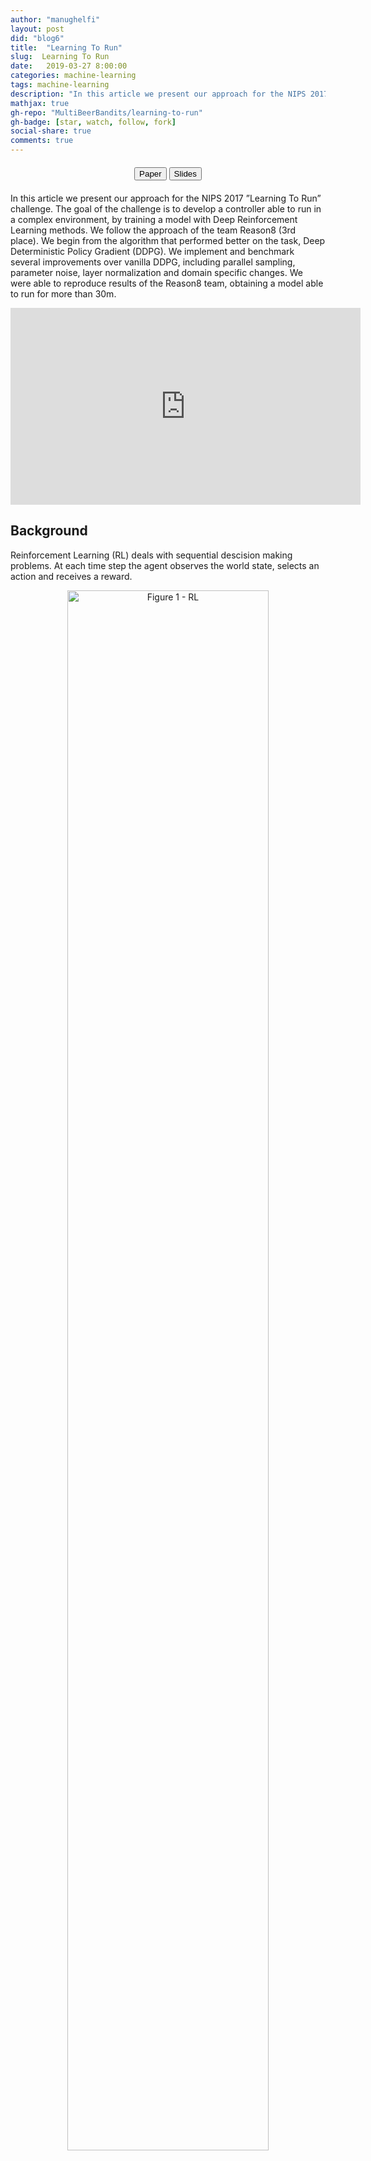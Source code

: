 ```yaml
---
author: "manughelfi"
layout: post
did: "blog6"
title:  "Learning To Run"
slug:  Learning To Run
date:   2019-03-27 8:00:00
categories: machine-learning
tags: machine-learning
description: "In this article we present our approach for the NIPS 2017 ”Learning To Run” challenge."
mathjax: true
gh-repo: "MultiBeerBandits/learning-to-run"
gh-badge: [star, watch, follow, fork]
social-share: true
comments: true
---
```


<div style="margin:20px;">
<center>
<a href="/files/data/l2run_final.pdf"><button name="button" class="btn btn-primary" href="/files/data/l2run_final.pdf">Paper</button></a> <a href="https://www.slideshare.net/EmanueleGhelfi/learning-to-run-138950609"><button name="button" class="btn btn-primary">Slides</button></a>
</center>
</div>

In this article we present our approach for the NIPS 2017 ”Learning To Run” challenge. The goal of the challenge is to develop a controller able to run in a complex environment, by training a model with Deep Reinforcement Learning methods. We follow the approach of the team Reason8 (3rd place). We begin from the algorithm that performed better on the task, Deep Deterministic Policy Gradient (DDPG). We implement and benchmark several improvements over vanilla DDPG, including parallel sampling, parameter noise, layer normalization and domain specific changes. We were able to reproduce results of the Reason8 team, obtaining a model able to run for more than 30m.

<center>
<iframe width="560" height="315" src="https://www.youtube.com/embed/HVOrhxypOGg" frameborder="0" allow="accelerometer; autoplay; encrypted-media; gyroscope; picture-in-picture" allowfullscreen></iframe>
</center>


## Background
Reinforcement Learning (RL) deals with sequential descision making problems. At each time step the agent observes the world state, selects an action and receives a reward.

<center>
<img src="/blog/figs/l2run/high_level.png" style="width: 80%;" alt="Figure 1 - RL">
</center>

The figure above represents the Reinforcement Learning framework. The agent receives, at each time step a representation \\( s \\) of the state of the system. The agent takes an action a, according to its policy \\( \pi \\). The action has an effect on the world. The effect is a transition to the state \\( s' \\), according to the world dynamic \\( P \\). At the same time the agent receives a reward \\( r \\), based on the action and on the state.
The policy \\( \pi \\) is often encoded in a neural network.

<center>
<img src="/blog/figs/l2run/with_nn.png" style="width: 80%;" alt="Figure 2 - RL">
</center>

The RL goal is to maximize the expected discounted sum of rewards:

$$
J_\pi = \mathbb{E}\left[\sum_{t=0}^H \gamma^t r(s_t,a_t) \right] \, .
$$

Where \\( J \\) represents the objective function, \\( \gamma \\) is the discount factor, \\( r \\) is the reward and \\( H \\) is the horizon length. 

### How can we achieve this goal?
Gradient ascent over policy parameters:

$$
\theta' = \theta + \eta \nabla_\theta J_\pi .
$$

Where the update of the policy parameters \\( \theta \\)  follows the gradient of the objective function \\( \nabla J \\). 
A straightforward approach to accomplish this is presented in {% cite Williams1992 %} with REINFORCE algorithm, that uses Monte Carlo sampling to estimate the performance gradient considering a stochastic policy. Deterministic Policy Gradient (DPG) {% cite dpg %} expands on this by considering deterministic policies only, for continuous action spaces. To ensure adequate exploration, an off-policy actor-critic algorithm is introduced to learn a deterministic target policy from an exploratory behavior policy. However, directly using neural networks as function approximators leads to unsatisfactory results due to two problems:

1. most optimization algorithms for neural networks assume that samples are independently and identically distributed, which is not true when samples are generated from exploring sequentially in an environment;
2. since the network Q, part of Q-learning algorithms, being updated is also used in calculating the target value, the Q update is prone to divergence.

DQN {% cite dqn %} implements Q-learning using a deep neural network to approximate the Q function. To address the problem (1.) DQN introduces a replay buffer which stores transitions generated by the environment. During training, a batch of transitions is drawn from the buffer to restore the i.i.d. property. Although, since a maximization over the action space is required, DQN does not scale with high-dimensional and continuous action spaces.
Deep Deterministic Policy Gradient (DDPG) {% cite ddpg %} solves all the these problems by using:
- A deterministic parametrization of the actor \\( \pi \\), updated in the direction of the gradient of \\( Q(s, \pi(s)) \\). This is a scalable alternative to global maximization, that is infeasible in  high-dimensional continuous action spaces;
- A replay buffer;
- Separated target networks with soft-updates to improve convergence stability.

## Deep Deterministic Policy Gradient

DDPG is a state of the art algorithm in Deep Reinforcement Learning.
### Off policy
DDPG is an off-policy method, which means that the optimized policy is different from the behavioral policy. Off-policy algorithm usually allow re-usage of all the samples, whereas on-policy approaches would require to throw them away at each update.
### Actor Critic
Actor critic algorithm uses two networks. The actor network represents the agent policy and outputs an action given a state. The critic network takes as input the pair state action and outputs an estimates of the quality of the action in that state. The two networks used in our project are the followings:

<a class="lightbox" href="#dog">
   <img src="http://i.huffpost.com/gen/749263/original.jpg"/>
</a> 
<div class="lightbox-target" id="dog">
   <img src="http://i.huffpost.com/gen/749263/original.jpg"/>
   <a class="lightbox-close" href="#"></a>
</div>
<center>
<img src="/blog/figs/l2run/actor_critic.png" style="width: 80%;" alt="Figure 2 - RL">
</center>

Critic is trained using off-policy data coming from the replay buffer, that is a FIFO queue containing tuples \\( (s_t, a_t, r_t, s_{t+1}) \\). Critic’s task is to minimize the Bellman error (notice that the policy is deterministic, so we can avoid the expectation over actions):

$$
Q(s_t,a_t \mid \theta^Q ) = r(s_t,a_t) + \gamma Q(s_{t+1}, \pi (s_{t+1}  \mid \theta^\pi ) \mid \theta^Q ),
$$

where \\( \theta^Q \\) are parameters of the critic network and \\( \theta^\pi \\) are actor's parameters.
It is evident in the equation above that the update step of the weights \\( \theta^Q \\) comprises \\( Q(s_t, a_t \mid \theta^Q) \\) in the target, resulting in an iterative update prone to divergence. DDPG solves this problem using **target networks**. Target networks are copies of the actor and critic networks that are only used for computing target values, and softly updated for improving stability:

$$
\theta' = \tau \theta + (1-\tau)\theta' \qquad \tau \ll 1,
$$

where \\( \theta \\) are the weights of the original network and \\( \theta' \\) the weights of the target networks.

The resulting error for the critic network is:

$$
L = \frac{1}{N} \sum_{i=1}^N (y_i - Q(s_i, a_i \mid \theta^Q))^2 \, ,
$$

with target:

$$
y_i = r_i + \gamma Q(s_i, \pi(s_i \mid \theta'^\pi) \mid \theta'^{Q}).
$$

The actor is updated using the estimated deterministic policy gradient, here reported for the sake of completeness:

$$
\nabla_{\theta^\pi}J \approx \frac{1}{N} \sum_{i=1}^N \nabla_a Q(s, a \mid \theta^Q) \mid_{s = s_i, a = \pi(s_i)} \nabla_{\theta^\pi} \pi(s \mid \theta^\pi)\mid_{s_i}.
$$

Applying the vanilla DDPG algorithm to the learning to run task leads to unsatisfactory results as we can see from the initial video.

## DDPG Improvements

### Parallel Sampling
A key step in any reinforcement learning algorithm is the generation of \\( (s_t, a_t, r_t, s_{t+1}) \\) transitions to gather information from the environment. Since our simulator is very slow, making this step as fast as possible is desirable. Parallelization in our algorithm is implemented through three types of threads: sampling threads, training thread and evaluation threads.
Each sampling thread is tasked with collecting trajectories using the provided policy, pushing them in a common queue and waiting for a new policy.

<center>
<img src="/blog/figs/l2run/ddpg.png" style="width: 80%;" alt="Figure 2 - RL">
</center>

<center>
<img src="/blog/figs/l2run/ddpg_focus_1.png" style="width: 80%;" alt="Figure 2 - RL">
</center>

The training thread waits samples from \\( m \\) sampling threads, stores them in the replay buffer and trains the actor and critic networks for a fixed number of training steps. The new actor network is then sent to the waiting sampling threads that can now restart the sampling process.
Evaluation threads are spawned every fixed number of training steps.
Having multiple sampling threads running policies with different weights improves exploration and results in a substantial performance improvement. We used 20 sampling threads, 1 training thread and 5 evaluation threads in our implementation. We found out in our experiments that \\( m=1 \\) is a good trade-off between sampling and training.

### Exploration
To explore we used action noise and parameter noise {% cite param_noise %}  in an alternated way. At the beginning of an episode we selected between action noise and parameter noise with 0.7 and 0.3 probability respectively.
Action noise is directly applied to the action selected by the actor network.
We used an Ornstein-Uhlenbeck (OU) {% cite ou_noise %} process to generate correlated noise for efficient exploration in physics based environments.
Parameter noise perturbs actor network weights to obtain a state dependent exploration, thus more coherent with respect to action noise. The noise used in parameter noise is sampled at the beginning of an episode and it's kept fixed for all the episode. Parameter noise works well with layer normalization {% cite layer_normalization %}. 
Layer normalization, as the name says, normalizes the output of a selected layer.
This technique, besides stabilizing training, makes possible to use the same perturbation scale across all network layers. We used layer normalization both for actor and critic networks applying it to all layer except the last one before the non linearity.

### States and actions flip
The model has a symmetric body, thus it's easy to increase the sample size by flipping states and actions. Flipping a state means to swap left and right parts of the body, flipping an action means to swap actuations of left and right legs.
States and actions flip is implemented in this way: we sample transitions  \\( (s_t, a_t, r_t, s_{t+1}) \\) from the replay buffer, flip state components of \\( s_t \\) and \\( s_{t+1} \\), flip the action  \\( a_t \\) and add to the batch original as well as flipped transition. This has an easy interpretation: we know that if action \\( a_t \\)  in state \\( s_t \\) , results in state  \\( s_{t+1} \\)  and in a reward signal \\( r_t \\), doing the symmetric action with respect to \\( a_t\\) in the symmetric state with respect to \\( s_t \\) results in the symmetric state with respect to \\( s_{t+1} \\) and in the *same* reward signal \\( r_t \\). 
Flipping transitions helps in obtaining symmetric policies, that is desirable since running is a symmetric task. 

## Environment

<center>
<img src="/blog/figs/l2run/our_problem.png" style="width: 80%;" alt="Figure 2 - RL">
</center>

The agent is a musculoskeletal model including information about muscles, joints and links moving in a 2D environment (no movement is possible along Z axis).
Kinematic quantities are provided for body parts and joints, while activation, fiber length and fiber velocity are provided for muscles.  
The total amount of variables describing the state of the agent is 146.
The agent can actuate 9 muscles for each leg, thus \\( a \in [0,1]^{18} \\). 
In our version of the environment we removed obstacles, obtaining a slightly easier version of the task. 
Reward is defined as the change in the x coordinate of the pelvis for each step plus a small penalty for using ligament forces.
An episode terminates when the agent falls (pelvis \\( y < 0.65 \\)) or after 1000 steps.
Simulation is based on the OpenSim library that relies on the SimBody physics engine. Due to a complex physics engine the environment is quite slow compared to standard RL environments (Roboschool, Mojoco, etc.) and a step can take seconds, thus it is crucial to use the most sample-efficient method.

### Environment modifications
We used several modifications of the environment during training to improve efficiency and to help the learning algorithm.

#### Reward
We added a small bonus to the reward for each time-step survived. We did not study the contribution of this change thoroughly, but we expect it to add some greediness to the initial training steps to favor policies that keeps the model standing.

#### Environment accuracy
We used a lower integrator accuracy with respect to the standard one of the simulator obtaining 5x speedup. After some episodes the environment becomes slower with respect to initial episodes, probably for a memory leak. We solved this problem doing a reset of the environment after 100 episodes. 

#### Relative positions
As mentioned above, position vectors of the model body parts are exposed by the simulator as absolute. For the purpose of learning, keeping an absolute reference frame is undesirable. In fact, being running an approximately periodic task, having the skeleton in some position at a given distance from the origin, should make no difference from having it in the same position at another distance. Therefore, we modified the observation vector by centering the \\( x \\) coordinates of the body parts around the __pelvis__ \\( x \\). Exploiting such symmetry of the model enables shorter learning time and, most importantly, higher generalization. 

#### State variables
 OpenSim exposes a number of variables for a musculoskeletal model. Even though to preserve the Markovian property we should consider them all, many of them are in practice useless for the task to learn. In training our model, two subsets of them were considered and we refer to them as __full-state__ and __reduced-state__.
__Reduced-state__ comprises the \\( x \\), \\( y\\) position of body parts, the rotation and rotational speed of joints, the speed and position of the center of mass, resulting in \\( s \in \mathbb{R}^{34}\\). Namely body parts are __head, torso, right and left toes and talus__ and joints are __ground pelvis and left and right ankles, hips and knees__. 
__Full-state__ takes into account all the variables from __reduced-state__, together with the speed and acceleration of body parts and acceleration of joints, resulting in \\( s \in \mathbb{R}^{67} \\).

## Results
For all the experiments we ran DDPG algorithm with the modifications we describe in sections [DDPG improvements](#ddpg-improvements) and [Environment modifications](#environment-modifications). We performed an __ablation study__ to test the relevance of our main changes to vanilla implementation. We compared the performance of a model trained on the __reduced-state__ space with respect to the __full-state__ space. Moreover we compared the quality of the models learned with or without state-action-flip and parameter noise, in terms of performance and required training steps.
All the models running on the __reduced-state__ configuration share the same architecture for actor and critic networks, with Xavier initialization {% cite pmlr-v9-glorot10a %} for the neurons.

### State action flip and parameter noise
In this experiment we investigated on the importance of __state-action flip__ and __parameter noise__ (PN) for the learning process. We trained four models for approximately \\( 10^6 \\) training steps with all the combinations of the two improvements, i.e. with and without state-action flip and parameter noise. From our experimental results, introducing both modifications leads to both better performance, in terms of longer run distance, and a significant speed-up in terms of training steps to reach same distance. 
It is also worth highlighting that the learned model with state-action flip achieved higher performance than the one with PN only. This possibly remarks the importance of domain-specific additions in the context of RL which outperformed an uninformed exploration.	
<center>
<img src="/blog/figs/l2run/learning_curves.png" style="width: 80%;" alt="Figure 2 - RL">
</center>

### Sampling threads
In this experiment we analyzed the impact of the number of sampling threads. We trained two models with 10 and 20 sampling threads respectively. We used the same sampling-training strategy: wait for samples from 1 thread, check the state of the other threads (collecting samples if available), train for 300 steps, send the updated policies to waiting threads that restart the sampling process. The experiment with 20 sampling threads outperformed the experiment with 10  sampling threads. This shows the importance of exploration in this task, as well as the importance of parallelization. 

<center>
<img name="fig:thread-number" src="/blog/figs/l2run/thread_number.png" style="width: 80%;" alt="Figure 2 - RL">
</center>

### Full vs Reduced state
In this experiment we compared the performance of two learned models, the first trained over __full-state__ space and the second over __reduced-state__ space. The former was trained using a \\( [150, 64] \\) __elu__ actor network and a \\( [150, 50]\\) __tanh__ critic network. The latter was trained with a \\( [64, 64] \\) __elu__ actor network and a \\( [64, 32] \\) __tanh__ critic network. From our experiments, models trained with a **reduce-state** space outperformed those trained with the bigger state space. **Full-state** space introduces several variables that could help in learning a controller for our task, but they also increase the complexity of the model. We did not test thoroughly the networks architecture for the **full-state** space and incrementing the number of neurons might lead to better performance.

<center>
<img src="/blog/figs/l2run/reduced_vs_full.png" style="width: 80%;" alt="Figure 2 - RL">
</center>



## Authors

- Emanuele Ghelfi
- Leonardo Arcari
- Emiliano Gagliardi

References
----------

{% bibliography --cited %}
